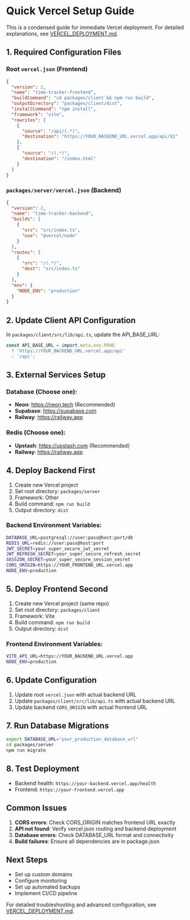 # Quick Vercel Setup Guide

This is a condensed guide for immediate Vercel deployment. For detailed explanations, see [VERCEL_DEPLOYMENT.md](./VERCEL_DEPLOYMENT.md).

## 1. Required Configuration Files

### Root `vercel.json` (Frontend)
```json
{
  "version": 2,
  "name": "time-tracker-frontend",
  "buildCommand": "cd packages/client && npm run build",
  "outputDirectory": "packages/client/dist",
  "installCommand": "npm install",
  "framework": "vite",
  "rewrites": [
    {
      "source": "/api/(.*)",
      "destination": "https://YOUR_BACKEND_URL.vercel.app/api/$1"
    },
    {
      "source": "/(.*)",
      "destination": "/index.html"
    }
  ]
}
```

### `packages/server/vercel.json` (Backend)
```json
{
  "version": 2,
  "name": "time-tracker-backend",
  "builds": [
    {
      "src": "src/index.ts",
      "use": "@vercel/node"
    }
  ],
  "routes": [
    {
      "src": "/(.*)",
      "dest": "src/index.ts"
    }
  ],
  "env": {
    "NODE_ENV": "production"
  }
}
```

## 2. Update Client API Configuration

In `packages/client/src/lib/api.ts`, update the API_BASE_URL:

```typescript
const API_BASE_URL = import.meta.env.PROD 
  ? 'https://YOUR_BACKEND_URL.vercel.app/api'
  : '/api';
```

## 3. External Services Setup

### Database (Choose one):
- **Neon**: https://neon.tech (Recommended)
- **Supabase**: https://supabase.com
- **Railway**: https://railway.app

### Redis (Choose one):
- **Upstash**: https://upstash.com (Recommended)
- **Railway**: https://railway.app

## 4. Deploy Backend First

1. Create new Vercel project
2. Set root directory: `packages/server`
3. Framework: Other
4. Build command: `npm run build`
5. Output directory: `dist`

### Backend Environment Variables:
```bash
DATABASE_URL=postgresql://user:pass@host:port/db
REDIS_URL=redis://user:pass@host:port
JWT_SECRET=your_super_secure_jwt_secret
JWT_REFRESH_SECRET=your_super_secure_refresh_secret
SESSION_SECRET=your_super_secure_session_secret
CORS_ORIGIN=https://YOUR_FRONTEND_URL.vercel.app
NODE_ENV=production
```

## 5. Deploy Frontend Second

1. Create new Vercel project (same repo)
2. Set root directory: `packages/client`
3. Framework: Vite
4. Build command: `npm run build`
5. Output directory: `dist`

### Frontend Environment Variables:
```bash
VITE_API_URL=https://YOUR_BACKEND_URL.vercel.app
NODE_ENV=production
```

## 6. Update Configuration

1. Update root `vercel.json` with actual backend URL
2. Update `packages/client/src/lib/api.ts` with actual backend URL
3. Update backend `CORS_ORIGIN` with actual frontend URL

## 7. Run Database Migrations

```bash
export DATABASE_URL="your_production_database_url"
cd packages/server
npm run migrate
```

## 8. Test Deployment

- Backend health: `https://your-backend.vercel.app/health`
- Frontend: `https://your-frontend.vercel.app`

## Common Issues

1. **CORS errors**: Check CORS_ORIGIN matches frontend URL exactly
2. **API not found**: Verify vercel.json routing and backend deployment
3. **Database errors**: Check DATABASE_URL format and connectivity
4. **Build failures**: Ensure all dependencies are in package.json

## Next Steps

- Set up custom domains
- Configure monitoring
- Set up automated backups
- Implement CI/CD pipeline

For detailed troubleshooting and advanced configuration, see [VERCEL_DEPLOYMENT.md](./VERCEL_DEPLOYMENT.md).